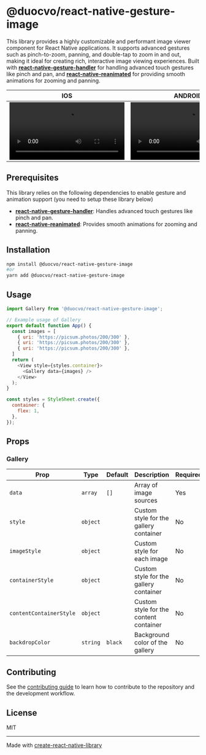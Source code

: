 # @duocvo/react-native-gesture-image

This library provides a highly customizable and performant image viewer component for React Native applications. It supports advanced gestures such as pinch-to-zoom, panning, and double-tap to zoom in and out, making it ideal for creating rich, interactive image viewing experiences. Built with **[react-native-gesture-handler](https://docs.swmansion.com/react-native-gesture-handler/docs/)** for handling advanced touch gestures like pinch and pan, and **[react-native-reanimated](https://docs.swmansion.com/react-native-reanimated/)** for providing smooth animations for zooming and panning.

IOS|ANDROID
--|--
<video src="https://github.com/user-attachments/assets/6cdb7f6e-a059-4ed1-ac75-3f0a74c75052">|<video src="https://github.com/user-attachments/assets/9fe9313f-2ed2-4aef-8c4d-408a812a6a9f">

## Prerequisites

This library relies on the following dependencies to enable gesture and animation support (you need to setup these library below)
- **[react-native-gesture-handler](https://docs.swmansion.com/react-native-gesture-handler/docs/)**: Handles advanced touch gestures like pinch and pan.
- **[react-native-reanimated](https://docs.swmansion.com/react-native-reanimated/)**: Provides smooth animations for zooming and panning.

## Installation
```sh
npm install @duocvo/react-native-gesture-image
#or
yarn add @duocvo/react-native-gesture-image
```

## Usage

```js
import Gallery from '@duocvo/react-native-gesture-image';

// Example usage of Gallery
export default function App() {
  const images = [
    { uri: 'https://picsum.photos/200/300' },
    { uri: 'https://picsum.photos/200/300' },
    { uri: 'https://picsum.photos/200/300' },
  ]
  return (
    <View style={styles.container}>
      <Gallery data={images} />
    </View>
  );
}

const styles = StyleSheet.create({
  container: {
    flex: 1,
  },
});
```

## Props

### Gallery

| Prop                  | Type     | Default | Description                                      | Required |
|-----------------------|----------|---------|--------------------------------------------------|----------|
| `data`                | `array`  | `[]`    | Array of image sources                           | Yes      |
| `style`               | `object` |         | Custom style for the gallery container           | No       |
| `imageStyle`          | `object` |         | Custom style for each image                      | No       |
| `containerStyle`      | `object` |         | Custom style for the gallery container           | No       |
| `contentContainerStyle` | `object` |       | Custom style for the content container           | No       |
| `backdropColor`       | `string` | `black` | Background color of the gallery                  | No       |

## Contributing

See the [contributing guide](CONTRIBUTING.md) to learn how to contribute to the repository and the development workflow.

## License

MIT

---

Made with [create-react-native-library](https://github.com/callstack/react-native-builder-bob)
